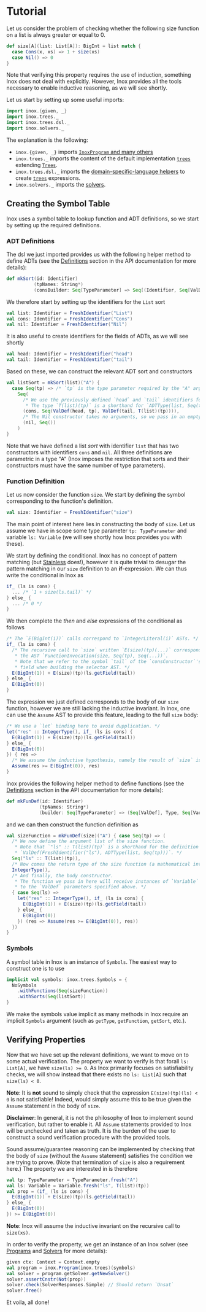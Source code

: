 Tutorial
========

[//]: # (The documentation source are stored in src/main/doc/, while doc/ contains the autogenerated version by `mdoc`.)

Let us consider the problem of checking whether the following size function on a list is always greater or equal to 0.
```scala
def size[A](list: List[A]): BigInt = list match {
  case Cons(x, xs) => 1 + size(xs)
  case Nil() => 0
}
```

Note that verifying this property requires the use of induction, something Inox does not deal with explicitly.
However, Inox provides all the tools necessary to enable inductive reasoning, as we will see shortly.

Let us start by setting up some useful imports:

```scala mdoc:silent
import inox.{given, _}
import inox.trees._
import inox.trees.dsl._
import inox.solvers._
```

The explanation is the following:
- `inox.{given, _}` imports [`InoxProgram` and many others](/src/main/scala/inox/package.scala#L19)
- `inox.trees._` imports the content of the default implementation [`trees`](/src/main/scala/inox/package.scala#L53) extending [`Trees`](/src/main/scala/inox/ast/Trees.scala#L10).
- `inox.trees.dsl._` imports the [domain-specific-language helpers](/src/main/scala/inox/ast/DSL.scala#L20) to create [`trees`](/src/main/scala/inox/package.scala#L53) expressions.
- `inox.solvers._` imports the [solvers](/src/main/scala/inox/solvers/package.scala#L8).

## Creating the Symbol Table

Inox uses a symbol table to lookup function and ADT definitions, so we start by setting up the
required definitions.

### ADT Definitions

The dsl we just imported provides us with the following helper method to define ADTs (see
the [Definitions](/doc/API.md#definitions) section in the API documentation for more details):

```scala
def mkSort(id: Identifier)
          (tpNames: String*)
          (consBuilder: Seq[TypeParameter] => Seq[(Identifier, Seq[ValDef])]): ADTSort
```

We therefore start by setting up the identifiers for the `List` sort
```scala mdoc:silent
val list: Identifier = FreshIdentifier("List")
val cons: Identifier = FreshIdentifier("Cons")
val nil: Identifier = FreshIdentifier("Nil")
```
It is also useful to create identifiers for the fields of ADTs, as we will see shortly
```scala mdoc:silent
val head: Identifier = FreshIdentifier("head")
val tail: Identifier = FreshIdentifier("tail")
```

Based on these, we can construct the relevant ADT sort and constructors
```scala mdoc:silent
val listSort = mkSort(list)("A") {
  case Seq(tp) => /* `tp` is the type parameter required by the "A" argument to `mkSort`. */
    Seq(
      /* We use the previously defined `head` and `tail` identifiers for the fields' symbols.
       * The type `T(list)(tp)` is a shorthand for `ADTType(list, Seq(tp))`. */
      (cons, Seq(ValDef(head, tp), ValDef(tail, T(list)(tp)))),
      /* The Nil constructor takes no arguments, so we pass in an empty seq. */
      (nil, Seq())
    )
}
```
Note that we have defined a list *sort* with identifier `list` that has two constructors with identifiers
`cons` and `nil`. All three definitions are parametric in a type "A" (Inox imposes the restriction that
sorts and their constructors must have the same number of type parameters).

### Function Definition

Let us now consider the function `size`. We start by defining the symbol corresponding to the function's definition.
```scala mdoc:silent
val size: Identifier = FreshIdentifier("size")
```

The main point of interest here lies in constructing the body of `size`. Let us assume we have in scope
some type parameter `tp: TypeParameter` and variable `ls: Variable` (we will see shortly how Inox provides you
with these).

We start by defining the conditional. Inox has no concept of pattern matching
(but [Stainless](https://github.com/epfl-lara/stainless) does!), however it is quite trivial to desugar
the pattern matching in our `size` definition to an __if__-expression. We can thus write the conditional in
Inox as
```scala
if_ (ls is cons) {
  ... /* `1 + size(ls.tail)` */
} else_ {
  ... /* 0 */
}
```
We then complete the *then* and *else* expressions of the conditional as follows
```scala
/* The `E(BigInt(i))` calls correspond to `IntegerLiteral(i)` ASTs. */
if_ (ls is cons) {
  /* The recursive call to `size` written `E(size)(tp)(...)` corresponds to
   * the AST `FunctionInvocation(size, Seq(tp), Seq(...))`.
   * Note that we refer to the symbol `tail` of the `consConstructor`'s second
   * field when building the selector AST. */
  E(BigInt(1)) + E(size)(tp)(ls.getField(tail))
} else_ {
  E(BigInt(0))
}
```
The expression we just defined corresponds to the body of our `size` function, however we are
still lacking the inductive invariant. In Inox, one can use the `Assume` AST to provide this feature,
leading to the full `size` body:
```scala
/* We use a `let` binding here to avoid dupplication. */
let("res" :: IntegerType(), if_ (ls is cons) {
  E(BigInt(1)) + E(size)(tp)(ls.getField(tail))
} else_ {
  E(BigInt(0))
}) { res =>
  /* We assume the inductive hypothesis, namely the result of `size` is greater or equal to 0. */
  Assume(res >= E(BigInt(0)), res)
}
```

Inox provides the following helper method to define functions (see
the [Definitions](/doc/API.md#definitions) section in the API documentation for more details):
```scala
def mkFunDef(id: Identifier)
            (tpNames: String*)
            (builder: Seq[TypeParameter] => (Seq[ValDef], Type, Seq[Variable] => Expr)): FunDef
```
and we can then construct the function definition as
```scala mdoc:silent
val sizeFunction = mkFunDef(size)("A") { case Seq(tp) => (
  /* We now define the argument list of the size function.
   * Note that `"ls" :: T(list)(tp)` is a shorthand for the definition
   * `ValDef(FreshIdentifier("ls"), ADTType(list, Seq(tp)))`. */
  Seq("ls" :: T(list)(tp)),
  /* Now comes the return type of the size function (a mathematical integer). */
  IntegerType(),
  /* And finally, the body constructor.
   * The function we pass in here will receive instances of `Variable` corresponding
   * to the `ValDef` parameters specified above. */
  { case Seq(ls) =>
    let("res" :: IntegerType(), if_ (ls is cons) {
      E(BigInt(1)) + E(size)(tp)(ls.getField(tail))
    } else_ {
      E(BigInt(0))
    }) (res => Assume(res >= E(BigInt(0)), res))
  })
}
```

### Symbols

A symbol table in Inox is an instance of `Symbols`. The easiest way to construct one is to use
```scala mdoc:silent
implicit val symbols: inox.trees.Symbols = {
  NoSymbols
    .withFunctions(Seq(sizeFunction))
    .withSorts(Seq(listSort))
}
```
We make the symbols value implicit as many methods in Inox require an implicit `Symbols` argument
(such as `getType`, `getFunction`, `getSort`, etc.).

## Verifying Properties

Now that we have set up the relevant definitions, we want to move on to some actual verification.
The property we want to verify is that forall `ls: List[A]`, we have `size(ls) >= 0`. As Inox
primarily focuses on satisfiability checks, we will show instead that there exists no
`ls: List[A]` such that `size(ls) < 0`.

__Note__: It is __not__ sound to simply check that the expression `E(size)(tp)(ls) < 0` is not
satisfiable! Indeed, would simply assume this to be true given the `Assume` statement in the body of
`size`.

__Disclaimer__: In general, it is not the philosophy of Inox to implement sound verification, but
rather to enable it. All `Assume` statements provided to Inox will be unchecked and taken as truth.
It is the burden of the user to construct a sound verification procedure with the provided tools.

Sound assume/guarantee reasoning can be implemented by checking that the body of `size` (without
the `Assume` statement) satisfies the condition we are trying to prove. (Note that termination of
`size` is also a requirement here.) The property we are interested in is therefore
```scala mdoc:silent
val tp: TypeParameter = TypeParameter.fresh("A")
val ls: Variable = Variable.fresh("ls", T(list)(tp))
val prop = (if_ (ls is cons) {
  E(BigInt(1)) + E(size)(tp)(ls.getField(tail))
} else_ {
  E(BigInt(0))
}) >= E(BigInt(0))
```
__Note__: Inox will assume the inductive invariant on the recursive call to `size(xs)`.

In order to verify the property, we get an instance of an Inox solver (see
[Programs](/doc/API.md#programs) and [Solvers](/doc/API.md#solvers) for more details):
```scala mdoc:silent
given ctx: Context = Context.empty
val program = inox.Program(inox.trees)(symbols)
val solver = program.getSolver.getNewSolver()
solver.assertCnstr(Not(prop))
solver.check(SolverResponses.Simple) // Should return `Unsat`
solver.free()
```
Et voila, all done!
